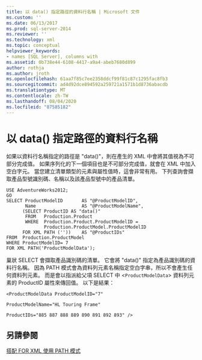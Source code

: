 ```yaml
---
title: 以 data() 指定路徑的資料行名稱 | Microsoft 文件
ms.custom: ''
ms.date: 06/13/2017
ms.prod: sql-server-2014
ms.reviewer: ''
ms.technology: xml
ms.topic: conceptual
helpviewer_keywords:
- names [SQL Server], columns with
ms.assetid: 0b738e44-6108-4417-a9a4-abeb7680d899
author: rothja
ms.author: jroth
ms.openlocfilehash: 61aa7f85c7ee2358ddcf99f81c87c1295fac8fb3
ms.sourcegitcommit: ad4d92dce894592a259721a1571b1d8736abacdb
ms.translationtype: MT
ms.contentlocale: zh-TW
ms.lasthandoff: 08/04/2020
ms.locfileid: "87585182"
---
```

# <a name="column-names-with-the-path-specified-as-data"></a>以 data() 指定路徑的資料行名稱
  如果以資料行名稱指定的路徑是 "data()"，則在產生的 XML 中會將其值視為不可部分完成值。 如果序列化的下一個項目也是不可部分完成值，就會在 XML 中加入空白字元。 當您建立清單類型的元素與屬性值時，這會非常有用。 下列查詢會擷取產品型號識別碼、名稱以及該產品型號中的產品清單。  
  
```  
USE AdventureWorks2012;  
GO  
SELECT ProductModelID       AS "@ProductModelID",  
       Name                 AS "@ProductModelName",  
      (SELECT ProductID AS "data()"  
       FROM   Production.Product  
       WHERE  Production.Product.ProductModelID =   
              Production.ProductModel.ProductModelID  
      FOR XML PATH (''))    AS "@ProductIDs"  
FROM  Production.ProductModel  
WHERE ProductModelID= 7   
FOR XML PATH('ProductModelData');  
```  
  
 巢狀 SELECT 會擷取產品識別碼的清單。 它會將 "data()" 指定為產品識別碼的資料行名稱。 因為 PATH 模式會為資料列元素名稱指定空白字串，所以不會產生任何資料列元素。 而是會以指派給父項 SELECT 中 <`ProductModelData`> 資料列元素的 ProductID 屬性來傳回值。 以下是結果：  
  
 `<ProductModelData ProductModelID="7"`  
  
 `ProductModelName="HL Touring Frame"`  
  
 `ProductIDs="885 887 888 889 890 891 892 893" />`  
  
## <a name="see-also"></a>另請參閱  
 [搭配 FOR XML 使用 PATH 模式](use-path-mode-with-for-xml.md)  
  
  
